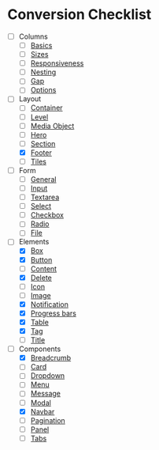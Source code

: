 # Conversion Checklist

- [ ] Columns
  - [ ] [Basics](https://bulma.io/documentation/columns/basics)
  - [ ] [Sizes](https://bulma.io/documentation/columns/sizes)
  - [ ] [Responsiveness](https://bulma.io/documentation/columns/responsiveness)
  - [ ] [Nesting](https://bulma.io/documentation/columns/nesting)
  - [ ] [Gap](https://bulma.io/documentation/columns/gap)
  - [ ] [Options](https://bulma.io/documentation/columns/options)
- [ ] Layout
  - [ ] [Container](https://bulma.io/documentation/layout/container)
  - [ ] [Level](https://bulma.io/documentation/layout/level)
  - [ ] [Media Object](https://bulma.io/documentation/layout/media-object)
  - [ ] [Hero](https://bulma.io/documentation/layout/hero)
  - [ ] [Section](https://bulma.io/documentation/layout/section)
  - [x] [Footer](https://bulma.io/documentation/layout/footer)
  - [ ] [Tiles](https://bulma.io/documentation/layout/tiles)
- [ ] Form
  - [ ] [General](https://bulma.io/documentation/form/general)
  - [ ] [Input](https://bulma.io/documentation/form/input)
  - [ ] [Textarea](https://bulma.io/documentation/form/textarea)
  - [ ] [Select](https://bulma.io/documentation/form/select)
  - [ ] [Checkbox](https://bulma.io/documentation/form/checkbox)
  - [ ] [Radio](https://bulma.io/documentation/form/radio)
  - [ ] [File](https://bulma.io/documentation/form/file)
- [ ] Elements
  - [x] [Box](https://bulma.io/documentation/elements/box)
  - [x] [Button](https://bulma.io/documentation/elements/button)
  - [ ] [Content](https://bulma.io/documentation/elements/content)
  - [x] [Delete](https://bulma.io/documentation/elements/delete)
  - [ ] [Icon](https://bulma.io/documentation/elements/icon)
  - [ ] [Image](https://bulma.io/documentation/elements/image)
  - [x] [Notification](https://bulma.io/documentation/elements/notification)
  - [x] [Progress bars](https://bulma.io/documentation/elements/progress)
  - [x] [Table](https://bulma.io/documentation/elements/table)
  - [x] [Tag](https://bulma.io/documentation/elements/tag)
  - [ ] [Title](https://bulma.io/documentation/elements/title)
- [ ] Components
  - [x] [Breadcrumb](https://bulma.io/documentation/components/breadcrumb)
  - [ ] [Card](https://bulma.io/documentation/components/card)
  - [ ] [Dropdown](https://bulma.io/documentation/components/dropdown)
  - [ ] [Menu](https://bulma.io/documentation/components/menu)
  - [ ] [Message](https://bulma.io/documentation/components/message)
  - [ ] [Modal](https://bulma.io/documentation/components/modal)
  - [x] [Navbar](https://bulma.io/documentation/components/navbar)
  - [ ] [Pagination](https://bulma.io/documentation/components/pagination)
  - [ ] [Panel](https://bulma.io/documentation/components/panel)
  - [ ] [Tabs](https://bulma.io/documentation/components/tabs)
